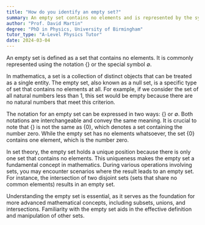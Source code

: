 ```yaml
---
title: "How do you identify an empty set?"
summary: An empty set contains no elements and is represented by the symbols $\{\}$ or $\emptyset$.
author: "Prof. David Martin"
degree: "PhD in Physics, University of Birmingham"
tutor_type: "A-Level Physics Tutor"
date: 2024-03-04
---
```


An empty set is defined as a set that contains no elements. It is commonly represented using the notation $\{\}$ or the special symbol $\emptyset$.

In mathematics, a set is a collection of distinct objects that can be treated as a single entity. The empty set, also known as a null set, is a specific type of set that contains no elements at all. For example, if we consider the set of all natural numbers less than $1$, this set would be empty because there are no natural numbers that meet this criterion.

The notation for an empty set can be expressed in two ways: $\{\}$ or $\emptyset$. Both notations are interchangeable and convey the same meaning. It is crucial to note that $\{\}$ is not the same as $\{0\}$, which denotes a set containing the number zero. While the empty set has no elements whatsoever, the set $\{0\}$ contains one element, which is the number zero.

In set theory, the empty set holds a unique position because there is only one set that contains no elements. This uniqueness makes the empty set a fundamental concept in mathematics. During various operations involving sets, you may encounter scenarios where the result leads to an empty set. For instance, the intersection of two disjoint sets (sets that share no common elements) results in an empty set.

Understanding the empty set is essential, as it serves as the foundation for more advanced mathematical concepts, including subsets, unions, and intersections. Familiarity with the empty set aids in the effective definition and manipulation of other sets.
    
